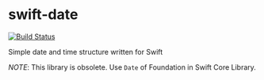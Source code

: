 # swift-date

[![Build Status](https://travis-ci.org/novi/swift-date.svg?branch=master)](https://travis-ci.org/novi/swift-date)

Simple date and time structure written for Swift

_NOTE_: This library is obsolete. Use `Date` of Foundation in Swift Core Library.
